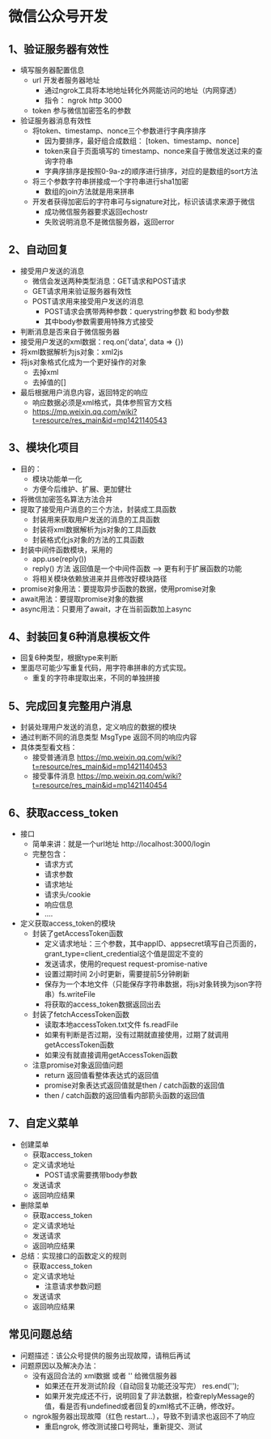 # 微信公众号开发
## 1、验证服务器有效性
* 填写服务器配置信息
  * url  开发者服务器地址
    * 通过ngrok工具将本地地址转化外网能访问的地址（内网穿透）
    * 指令： ngrok http 3000
  * token 参与微信加密签名的参数
* 验证服务器消息有效性
  * 将token、timestamp、nonce三个参数进行字典序排序
    * 因为要排序，最好组合成数组： [token、timestamp、nonce]
    * token来自于页面填写的  timestamp、nonce来自于微信发送过来的查询字符串
    * 字典序排序是按照0-9a-z的顺序进行排序，对应的是数组的sort方法
  * 将三个参数字符串拼接成一个字符串进行sha1加密
    * 数组的join方法就是用来拼串
  * 开发者获得加密后的字符串可与signature对比，标识该请求来源于微信
    * 成功微信服务器要求返回echostr 
    * 失败说明消息不是微信服务器，返回error

## 2、自动回复
* 接受用户发送的消息
  * 微信会发送两种类型消息：GET请求和POST请求
  * GET请求用来验证服务器有效性
  * POST请求用来接受用户发送的消息
    * POST请求会携带两种参数：querystring参数 和 body参数
    * 其中body参数需要用特殊方式接受
* 判断消息是否来自于微信服务器
* 接受用户发送的xml数据：req.on('data', data => {})
* 将xml数据解析为js对象：xml2js
* 将js对象格式化成为一个更好操作的对象
  * 去掉xml
  * 去掉值的[]
* 最后根据用户消息内容，返回特定的响应
  * 响应数据必须是xml格式，具体参照官方文档  
  * https://mp.weixin.qq.com/wiki?t=resource/res_main&id=mp1421140543

## 3、模块化项目
* 目的：
  * 模块功能单一化
  * 方便今后维护、扩展、更加健壮
* 将微信加密签名算法方法合并
* 提取了接受用户消息的三个方法，封装成工具函数
  * 封装用来获取用户发送的消息的工具函数
  * 封装将xml数据解析为js对象的工具函数
  * 封装格式化js对象的方法的工具函数
* 封装中间件函数模块，采用的
  * app.use(reply())
  * reply() 方法 返回值是一个中间件函数 --> 更有利于扩展函数的功能
  * 将相关模块依赖放进来并且修改好模块路径
* promise对象用法：要提取异步函数的数据，使用promise对象  
* await用法：要提取promise对象的数据
* async用法：只要用了await，才在当前函数加上async

## 4、封装回复6种消息模板文件
* 回复6种类型，根据type来判断
* 里面尽可能少写重复代码，用字符串拼串的方式实现。
  * 重复的字符串提取出来，不同的单独拼接
  
## 5、完成回复完整用户消息
* 封装处理用户发送的消息，定义响应的数据的模块
* 通过判断不同的消息类型 MsgType 返回不同的响应内容
* 具体类型看文档：
  * 接受普通消息 https://mp.weixin.qq.com/wiki?t=resource/res_main&id=mp1421140453
  * 接受事件消息 https://mp.weixin.qq.com/wiki?t=resource/res_main&id=mp1421140454 

## 6、获取access_token
* 接口
  * 简单来讲：就是一个url地址  http://localhost:3000/login
  * 完整包含：
    * 请求方式
    * 请求参数
    * 请求地址
    * 请求头/cookie
    * 响应信息
    * ....
* 定义获取access_token的模块
  * 封装了getAccessToken函数
    * 定义请求地址：三个参数，其中appID、appsecret填写自己页面的，grant_type=client_credential这个值是固定不变的
    * 发送请求，使用的request request-promise-native
    * 设置过期时间 2小时更新，需要提前5分钟刷新
    * 保存为一个本地文件（只能保存字符串数据，将js对象转换为json字符串）fs.writeFile
    * 将获取的access_token数据返回出去
  * 封装了fetchAccessToken函数
    * 读取本地accessToken.txt文件 fs.readFile
    * 如果有判断是否过期，没有过期就直接使用，过期了就调用getAccessToken函数
    * 如果没有就直接调用getAccessToken函数
  * 注意promise对象返回值问题
    * return 返回值看整体表达式的返回值
    * promise对象表达式返回值就是then / catch函数的返回值
    * then / catch函数的返回值看内部箭头函数的返回值

## 7、自定义菜单
* 创建菜单
  * 获取access_token
  * 定义请求地址
    * POST请求需要携带body参数
  * 发送请求
  * 返回响应结果
* 删除菜单
  * 获取access_token
  * 定义请求地址
  * 发送请求
  * 返回响应结果
* 总结：实现接口的函数定义的规则
  * 获取access_token
  * 定义请求地址
    * 注意请求参数问题
  * 发送请求
  * 返回响应结果
  
## 常见问题总结
* 问题描述：该公众号提供的服务出现故障，请稍后再试
* 问题原因以及解决办法：
  * 没有返回合法的 xml数据 或者 '' 给微信服务器
    * 如果还在开发测试阶段（自动回复功能还没写完） res.end('');
    * 如果开发完成还不行，说明回复了非法数据，检查replyMessage的值，看是否有undefined或者回复的xml格式不正确，修改好。
  * ngrok服务器出现故障（红色 restart...），导致不到请求也返回不了响应
    * 重启ngrok, 修改测试接口号网址，重新提交、测试
    
    
   


